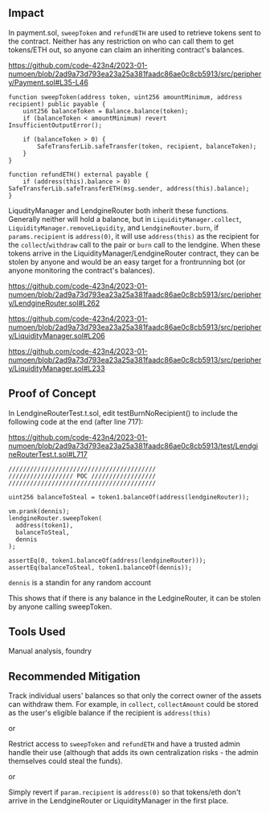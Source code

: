 ## Impact

In payment.sol, `sweepToken` and `refundETH` are used to retrieve tokens sent to the contract. Neither has any restriction on who can call them to get tokens/ETH out, so anyone can claim an inheriting contract's balances. 

https://github.com/code-423n4/2023-01-numoen/blob/2ad9a73d793ea23a25a381faadc86ae0c8cb5913/src/periphery/Payment.sol#L35-L46

    function sweepToken(address token, uint256 amountMinimum, address recipient) public payable {
        uint256 balanceToken = Balance.balance(token);
        if (balanceToken < amountMinimum) revert InsufficientOutputError();

        if (balanceToken > 0) {
            SafeTransferLib.safeTransfer(token, recipient, balanceToken);
        }
    }

    function refundETH() external payable {
        if (address(this).balance > 0) SafeTransferLib.safeTransferETH(msg.sender, address(this).balance);
    }

LiqudityManager and LendgineRouter both inherit these functions. Generally neither will hold a balance, but in `LiquidityManager.collect`, `LiquidityManager.removeLiquidity`, and `LendgineRouter.burn`, if `params.recipient` is `address(0)`, it will use `address(this)` as the recipient for the `collect`/`withdraw` call to the pair or `burn` call to the lendgine. When these tokens arrive in the LiquidityManager/LendgineRouter contract, they can be stolen by anyone and would be an easy target for a frontrunning bot (or anyone monitoring the contract's balances).

https://github.com/code-423n4/2023-01-numoen/blob/2ad9a73d793ea23a25a381faadc86ae0c8cb5913/src/periphery/LendgineRouter.sol#L262

https://github.com/code-423n4/2023-01-numoen/blob/2ad9a73d793ea23a25a381faadc86ae0c8cb5913/src/periphery/LiquidityManager.sol#L206

https://github.com/code-423n4/2023-01-numoen/blob/2ad9a73d793ea23a25a381faadc86ae0c8cb5913/src/periphery/LiquidityManager.sol#L233

## Proof of Concept

In LendgineRouterTest.t.sol, edit testBurnNoRecipient() to include the following code at the end (after line 717):

https://github.com/code-423n4/2023-01-numoen/blob/2ad9a73d793ea23a25a381faadc86ae0c8cb5913/test/LendgineRouterTest.t.sol#L717

    /////////////////////////////////////////
    ////////////////// POC //////////////////
    /////////////////////////////////////////
    
    uint256 balanceToSteal = token1.balanceOf(address(lendgineRouter));

    vm.prank(dennis);
    lendgineRouter.sweepToken(
      address(token1),
      balanceToSteal,
      dennis
    );

    assertEq(0, token1.balanceOf(address(lendgineRouter)));
    assertEq(balanceToSteal, token1.balanceOf(dennis));

`dennis` is a standin for any random account

This shows that if there is any balance in the LedgineRouter, it can be stolen by anyone calling sweepToken.

## Tools Used

Manual analysis, foundry

## Recommended Mitigation 

Track individual users' balances so that only the correct owner of the assets can withdraw them. For example, in `collect`, `collectAmount` could be stored as the user's eligible balance if the recipient is `address(this)`

or 

Restrict access to `sweepToken` and `refundETH` and have a trusted admin handle their use (although that adds its own centralization risks - the admin themselves could steal the funds).

or

Simply revert if `param.recipient` is `address(0)` so that tokens/eth don't arrive in the LendgineRouter or LiquidityManager in the first place.
